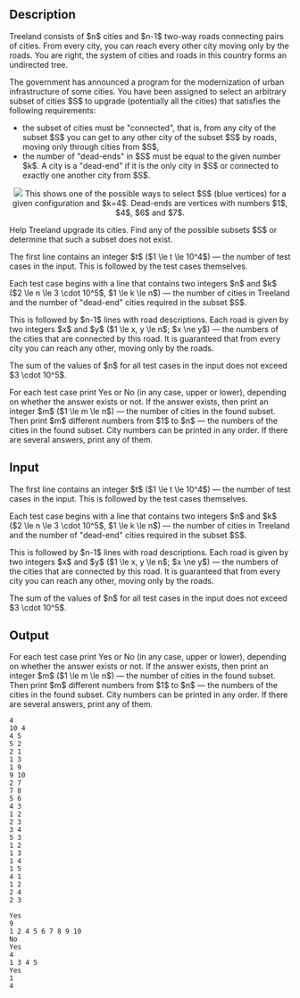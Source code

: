 ## Description

<div><p>Treeland consists of $n$ cities and $n-1$ two-way roads connecting pairs of cities. From every city, you can reach every other city moving only by the roads. You are right, the system of cities and roads in this country forms an undirected tree.</p><p>The government has announced a program for the modernization of urban infrastructure of some cities. You have been assigned to select an arbitrary subset of cities $S$ to upgrade (potentially all the cities) that satisfies the following requirements:</p><ul> <li> the subset of cities must be "connected", that is, from any city of the subset $S$ you can get to any other city of the subset $S$ by roads, moving only through cities from $S$, </li><li> the number of "dead-ends" in $S$ must be equal to the given number $k$. A city is a "dead-end" if it is the only city in $S$ or connected to exactly one another city from $S$. </li></ul><center> <img class="tex-graphics" src="file://38SeuHnY.png" style="max-width: 100.0%;max-height: 100.0%;">   <span class="tex-font-size-small">This shows one of the possible ways to select $S$ (blue vertices) for a given configuration and $k=4$. Dead-ends are vertices with numbers $1$, $4$, $6$ and $7$.</span> </center><p>Help Treeland upgrade its cities. Find any of the possible subsets $S$ or determine that such a subset does not exist.</p></div><div class="input-specification"><p>The first line contains an integer $t$ ($1 \le t \le 10^4$) — the number of test cases in the input. This is followed by the test cases themselves.</p><p>Each test case begins with a line that contains two integers $n$ and $k$ ($2 \le n \le 3 \cdot 10^5$, $1 \le k \le n$) — the number of cities in Treeland and the number of "dead-end" cities required in the subset $S$.</p><p>This is followed by $n-1$ lines with road descriptions. Each road is given by two integers $x$ and $y$ ($1 \le x, y \le n$; $x \ne y$) — the numbers of the cities that are connected by this road. It is guaranteed that from every city you can reach any other, moving only by the roads.</p><p>The sum of the values of $n$ for all test cases in the input does not exceed $3 \cdot 10^5$.</p></div><div class="output-specification"><p>For each test case print <span class="tex-font-style-tt">Yes</span> or <span class="tex-font-style-tt">No</span> (in any case, upper or lower), depending on whether the answer exists or not. If the answer exists, then print an integer $m$ ($1 \le m \le n$) — the number of cities in the found subset. Then print $m$ different numbers from $1$ to $n$ — the numbers of the cities in the found subset. City numbers can be printed in any order. If there are several answers, print any of them.</p></div>

## Input

<p>The first line contains an integer $t$ ($1 \le t \le 10^4$) — the number of test cases in the input. This is followed by the test cases themselves.</p><p>Each test case begins with a line that contains two integers $n$ and $k$ ($2 \le n \le 3 \cdot 10^5$, $1 \le k \le n$) — the number of cities in Treeland and the number of "dead-end" cities required in the subset $S$.</p><p>This is followed by $n-1$ lines with road descriptions. Each road is given by two integers $x$ and $y$ ($1 \le x, y \le n$; $x \ne y$) — the numbers of the cities that are connected by this road. It is guaranteed that from every city you can reach any other, moving only by the roads.</p><p>The sum of the values of $n$ for all test cases in the input does not exceed $3 \cdot 10^5$.</p>

## Output

<p>For each test case print <span class="tex-font-style-tt">Yes</span> or <span class="tex-font-style-tt">No</span> (in any case, upper or lower), depending on whether the answer exists or not. If the answer exists, then print an integer $m$ ($1 \le m \le n$) — the number of cities in the found subset. Then print $m$ different numbers from $1$ to $n$ — the numbers of the cities in the found subset. City numbers can be printed in any order. If there are several answers, print any of them.</p>





```input1
4
10 4
4 5
5 2
2 1
1 3
1 9
9 10
2 7
7 8
5 6
4 3
1 2
2 3
3 4
5 3
1 2
1 3
1 4
1 5
4 1
1 2
2 4
2 3
```




```output1
Yes
9
1 2 4 5 6 7 8 9 10 
No
Yes
4
1 3 4 5 
Yes
1
4
```


